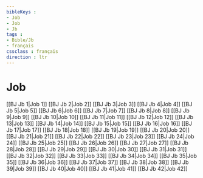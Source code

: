```yaml
---
bibleKeys : 
- Job
- Job
- Jb
tags : 
- Bible/Jb
- français
cssclass : français
direction : ltr
---
```


# Job

[[BJ Jb 1|Job 1]]
[[BJ Jb 2|Job 2]]
[[BJ Jb 3|Job 3]]
[[BJ Jb 4|Job 4]]
[[BJ Jb 5|Job 5]]
[[BJ Jb 6|Job 6]]
[[BJ Jb 7|Job 7]]
[[BJ Jb 8|Job 8]]
[[BJ Jb 9|Job 9]]
[[BJ Jb 10|Job 10]]
[[BJ Jb 11|Job 11]]
[[BJ Jb 12|Job 12]]
[[BJ Jb 13|Job 13]]
[[BJ Jb 14|Job 14]]
[[BJ Jb 15|Job 15]]
[[BJ Jb 16|Job 16]]
[[BJ Jb 17|Job 17]]
[[BJ Jb 18|Job 18]]
[[BJ Jb 19|Job 19]]
[[BJ Jb 20|Job 20]]
[[BJ Jb 21|Job 21]]
[[BJ Jb 22|Job 22]]
[[BJ Jb 23|Job 23]]
[[BJ Jb 24|Job 24]]
[[BJ Jb 25|Job 25]]
[[BJ Jb 26|Job 26]]
[[BJ Jb 27|Job 27]]
[[BJ Jb 28|Job 28]]
[[BJ Jb 29|Job 29]]
[[BJ Jb 30|Job 30]]
[[BJ Jb 31|Job 31]]
[[BJ Jb 32|Job 32]]
[[BJ Jb 33|Job 33]]
[[BJ Jb 34|Job 34]]
[[BJ Jb 35|Job 35]]
[[BJ Jb 36|Job 36]]
[[BJ Jb 37|Job 37]]
[[BJ Jb 38|Job 38]]
[[BJ Jb 39|Job 39]]
[[BJ Jb 40|Job 40]]
[[BJ Jb 41|Job 41]]
[[BJ Jb 42|Job 42]]
